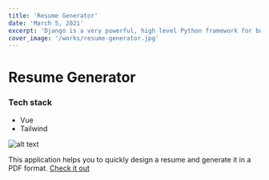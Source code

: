 ```yaml
---
title: 'Resume Generator'
date: 'March 5, 2021'
excerpt: 'Django is a very powerful, high level Python framework for building web applications'
cover_image: '/works/resume-generator.jpg'
---
```

# Resume Generator 
### Tech stack
- Vue
- Tailwind

![alt text](/works/resume-generator.jpg)

This application helps you to quickly design a resume and generate it in a PDF format. [Check it out](https://oswin-jerome.github.io/resume-generator/)